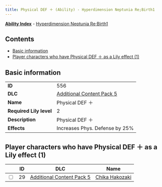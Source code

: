 ```yaml
---
title: Physical DEF ＋ (Ability) - Hyperdimension Neptunia Re;Birth1
---
```


[**Ability Index**](/neptunia/rb1/ability/index.html) - [Hyperdimension Neptunia Re;Birth1](/neptunia/rb1)

## Contents

- [Basic information](#basic-information)
- [Player characters who have Physical DEF ＋ as a Lily effect (1)](#player-characters-who-have-physical-def-＋-as-a-lily-effect-1)

## Basic information

|   |   |
| -- | -- |
| **ID** | 556 |
| **DLC** | [Additional Content Pack 5](/neptunia/rb1/dlc/14-pack5.html) |
| **Name** | Physical DEF ＋ |
| **Required Lily level** | 2 |
| **Description** | Physical DEF ＋ |
| **Effects** | Increases Phys. Defense by 25% |


## Player characters who have Physical DEF ＋ as a Lily effect (1)

|    | ID | DLC | Name |
| -- | -- | --- | ---- |
| <input type="checkbox" id="rb1-player-14-29" class="trackbox" /> | 29 | [Additional Content Pack 5](/neptunia/rb1/dlc/14-pack5.html) | [Chika Hakozaki](/neptunia/rb1/player/14-29-chika-hakozaki.html) |
